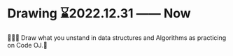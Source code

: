 # Drawing ⌛2022.12.31 —— Now
🐛🐛🐛
Draw what you unstand in data structures and Algorithms as practicing on Code OJ.👣
